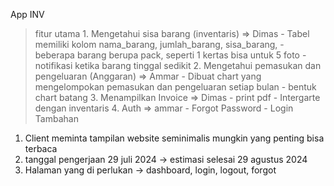App INV 
> fitur utama 
    1. Mengetahui sisa barang (inventaris) => Dimas
        - Tabel memiliki kolom nama_barang, jumlah_barang, sisa_barang,
        - beberapa barang berupa pack, seperti 1 kertas bisa untuk 5 foto
        - notifikasi ketika barang tinggal sedikit
    2. Mengetahui pemasukan dan pengeluaran (Anggaran) => Ammar
        - Dibuat chart yang mengelompokan pemasukan dan pengeluaran setiap bulan
        - bentuk chart batang
    3. Menampilkan Invoice => Dimas 
        - print pdf
        - Intergarte dengan inventaris
    4. Auth => ammar
        - Forgot Password
        - Login
> Tambahan
1. Client meminta tampilan website seminimalis mungkin yang penting bisa terbaca
2. tanggal pengerjaan 29 juli 2024 -> estimasi selesai 29 agustus 2024
3. Halaman yang di perlukan -> dashboard, login, logout, forgot